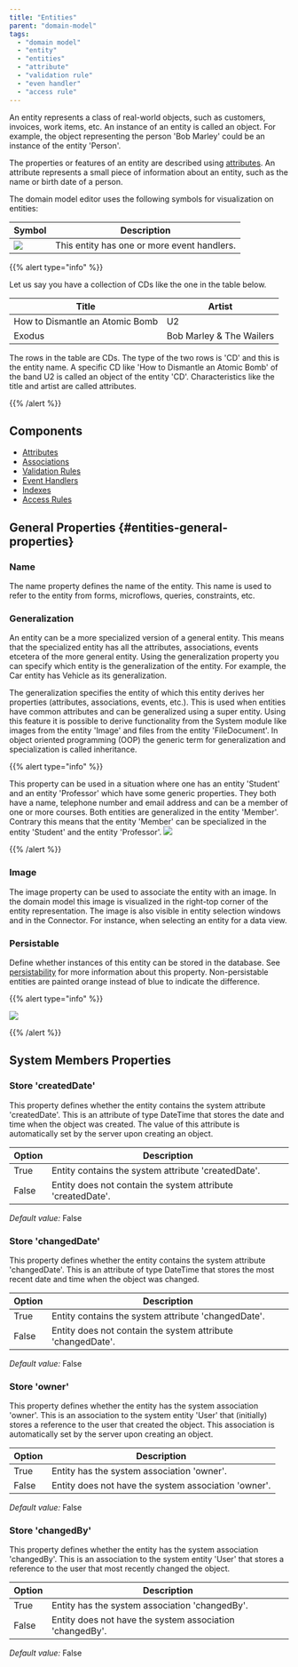 ```yaml
---
title: "Entities"
parent: "domain-model"
tags:
  - "domain model"
  - "entity"
  - "entities"
  - "attribute"
  - "validation rule"
  - "even handler"
  - "access rule"
---
```



An entity represents a class of real-world objects, such as customers, invoices, work items, etc. An instance of an entity is called an object. For example, the object representing the person 'Bob Marley' could be an instance of the entity 'Person'.

The properties or features of an entity are described using [attributes](attributes). An attribute represents a small piece of information about an entity, such as the name or birth date of a person.

The domain model editor uses the following symbols for visualization on entities:

| Symbol                             | Description                                 |
| ---------------------------------- | ------------------------------------------- |
| ![](attachments/819203/917594.png) | This entity has one or more event handlers. |

{{% alert type="info" %}}

Let us say you have a collection of CDs like the one in the table below.

| Title                           | Artist                   |
| ------------------------------- | ------------------------ |
| How to Dismantle an Atomic Bomb | U2                       |
| Exodus                          | Bob Marley & The Wailers |

The rows in the table are CDs. The type of the two rows is 'CD' and this is the entity name. A specific CD like 'How to Dismantle an Atomic Bomb' of the band U2 is called an object of the entity 'CD'. Characteristics like the title and artist are called attributes.

{{% /alert %}}

## Components

*   [Attributes](attributes)
*   [Associations](associations)
*   [Validation Rules](validation-rules)
*   [Event Handlers](event-handlers)
*   [Indexes](indexes)
*   [Access Rules](access-rules)

## General Properties {#entities-general-properties}

### Name

The name property defines the name of the entity. This name is used to refer to the entity from forms, microflows, queries, constraints, etc.

### Generalization

An entity can be a more specialized version of a general entity. This means that the specialized entity has all the attributes, associations, events etcetera of the more general entity. Using the generalization property you can specify which entity is the generalization of the entity. For example, the Car entity has Vehicle as its generalization.

The generalization specifies the entity of which this entity derives her properties (attributes, associations, events, etc.). This is used when entities have common attributes and can be generalized using a super entity. Using this feature it is possible to derive functionality from the System module like images from the entity 'Image' and files from the entity 'FileDocument'. In object oriented programming (OOP) the generic term for generalization and specialization is called inheritance.

{{% alert type="info" %}}

This property can be used in a situation where one has an entity 'Student' and an entity 'Professor' which have some generic properties. They both have a name, telephone number and email address and can be a member of one or more courses. Both entities are generalized in the entity 'Member'. Contrary this means that the entity 'Member' can be specialized in the entity 'Student' and the entity 'Professor'. ![](attachments/domain-model-editor/917900.png)

{{% /alert %}}

### Image

The image property can be used to associate the entity with an image. In the domain model this image is visualized in the right-top corner of the entity representation. The image is also visible in entity selection windows and in the Connector. For instance, when selecting an entity for a data view.

### Persistable

Define whether instances of this entity can be stored in the database. See [persistability](persistability) for more information about this property. Non-persistable entities are painted orange instead of blue to indicate the difference.

{{% alert type="info" %}}

![](attachments/domain-model-editor/4325380.png)

{{% /alert %}}

## System Members Properties

### Store 'createdDate'

This property defines whether the entity contains the system attribute 'createdDate'. This is an attribute of type DateTime that stores the date and time when the object was created. The value of this attribute is automatically set by the server upon creating an object.

| Option | Description                                                 |
| ------ | ----------------------------------------------------------- |
| True   | Entity contains the system attribute 'createdDate'.         |
| False  | Entity does not contain the system attribute 'createdDate'. |

_Default value:_ False

### Store 'changedDate'

This property defines whether the entity contains the system attribute 'changedDate'. This is an attribute of type DateTime that stores the most recent date and time when the object was changed.

| Option | Description                                                 |
| ------ | ----------------------------------------------------------- |
| True   | Entity contains the system attribute 'changedDate'.         |
| False  | Entity does not contain the system attribute 'changedDate'. |

_Default value:_ False

### Store 'owner'

This property defines whether the entity has the system association 'owner'. This is an association to the system entity 'User' that (initially) stores a reference to the user that created the object. This association is automatically set by the server upon creating an object.

| Option | Description                                          |
| ------ | ---------------------------------------------------- |
| True   | Entity has the system association 'owner'.           |
| False  | Entity does not have the system association 'owner'. |

_Default value:_ False

### Store 'changedBy'

This property defines whether the entity has the system association 'changedBy'. This is an association to the system entity 'User' that stores a reference to the user that most recently changed the object.

| Option | Description                                              |
| ------ | -------------------------------------------------------- |
| True   | Entity has the system association 'changedBy'.           |
| False  | Entity does not have the system association 'changedBy'. |

_Default value:_ False
